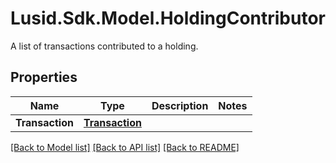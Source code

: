 # Lusid.Sdk.Model.HoldingContributor
A list of transactions contributed to a holding.

## Properties

Name | Type | Description | Notes
------------ | ------------- | ------------- | -------------
**Transaction** | [**Transaction**](Transaction.md) |  | 

[[Back to Model list]](../README.md#documentation-for-models) [[Back to API list]](../README.md#documentation-for-api-endpoints) [[Back to README]](../README.md)

